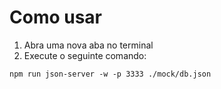 # Como usar

1. Abra uma nova aba no terminal
2. Execute o seguinte comando:

```
npm run json-server -w -p 3333 ./mock/db.json
```
